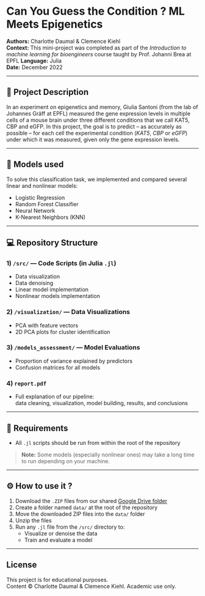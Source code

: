# Can You Guess the Condition ? ML Meets Epigenetics

**Authors:** Charlotte Daumal & Clemence Kiehl  
**Context:** This mini-project was completed as part of the *Introduction to machine learning for bioengineers* course taught by Prof. Johanni Brea at EPFL
**Language:** Julia   
**Date:** December 2022  

---

## 📝 Project Description  

In an experiment on epigenetics and memory, Giulia Santoni (from the lab of Johannes Gräff at EPFL) measured the gene expression levels in multiple cells of a mouse brain under three different conditions that we call KAT5, CBP and eGFP. In this project, the goal is to predict – as accurately as possible – for each cell the experimental condition (_KAT5_, _CBP_ or _eGFP_) under which it was measured, given only the gene expression levels.

---

## 🧠 Models used

To solve this classification task, we implemented and compared several linear and nonlinear models:

- Logistic Regression  
- Random Forest Classifier  
- Neural Network  
- K-Nearest Neighbors (KNN)

---

## 💻 Repository Structure

### 1) `/src/` — Code Scripts (in Julia `.jl`)
- Data visualization  
- Data denoising  
- Linear model implementation  
- Nonlinear models implementation

### 2) `/visualization/` — Data Visualizations
- PCA with feature vectors  
- 2D PCA plots for cluster identification

### 3) `/models_assessment/` — Model Evaluations
- Proportion of variance explained by predictors  
- Confusion matrices for all models

### 4) `report.pdf`
- Full explanation of our pipeline:  
  data cleaning, visualization, model building, results, and conclusions

---

## 📝 Requirements

- All `.jl` scripts should be run from within the root of the repository

> **Note:** Some models (especially nonlinear ones) may take a long time to run depending on your machine.

---

## ⚙️ How to use it ?

1. Download the `.ZIP` files from our shared [Google Drive folder](https://drive.google.com/drive/folders/19PFEhJPrm3AXHuXpxQQnzs8CfaN4v8bU?usp=share_link)
2. Create a folder named `data/` at the root of the repository
3. Move the downloaded ZIP files into the `data/` folder
4. Unzip the files
5. Run any `.jl` file from the `/src/` directory to:
   - Visualize or denoise the data
   - Train and evaluate a model

---

## License

This project is for educational purposes.  
Content © Charlotte Daumal & Clemence Kiehl. Academic use only.
